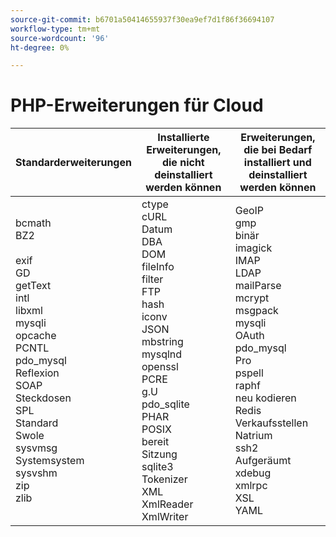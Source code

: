```yaml
---
source-git-commit: b6701a50414655937f30ea9ef7d1f86f36694107
workflow-type: tm+mt
source-wordcount: '96'
ht-degree: 0%

---
```

# PHP-Erweiterungen für Cloud

<table style="table-layout:auto">
    <thead>
      <tr>
        <th>
            Standarderweiterungen
        </th>
        <th>
            Installierte Erweiterungen, die nicht deinstalliert werden können
        </th>
        <th>
            Erweiterungen, die bei Bedarf installiert und deinstalliert werden können
        </th>
      </tr>
    </thead>
    <tbody>
        <tr>
            <td>
                bcmath<br>
                BZ2<br>
                <br>
                exif<br>
                GD<br>
                getText<br>
                intl<br>
                libxml<br>
                mysqli<br>
                opcache<br>
                PCNTL<br>
                pdo_mysql<br>
                Reflexion<br>
                SOAP<br>
                Steckdosen<br>
                SPL <br>
                Standard<br>
                Swole<br>
                sysvmsg<br>
                Systemsystem<br>
                sysvshm<br>
                zip<br>
                zlib<br>
            </td>
            <td>
                ctype<br>
                cURL<br>
                Datum<br>
                DBA<br>
                DOM<br>
                fileInfo<br>
                filter<br>
                FTP<br>
                hash<br>
                iconv<br>
                JSON<br>
                mbstring<br>
                mysqlnd<br>
                openssl<br>
                PCRE<br>
                g.U<br>
                pdo_sqlite<br>
                PHAR<br>
                POSIX<br>
                bereit<br>
                Sitzung<br>
                sqlite3<br>
                Tokenizer<br>
                XML<br>
                XmlReader<br>
                XmlWriter<br>
            </td>
            <td>
                GeoIP<br>
                gmp<br>
                binär<br>
                imagick<br>
                IMAP<br>
                LDAP<br>
                mailParse<br>
                mcrypt<br>
                msgpack<br>
                mysqli<br>
                OAuth<br>
                pdo_mysql<br>
                Pro<br>
                pspell<br>
                raphf<br>
                neu kodieren<br>
                Redis<br>
                Verkaufsstellen<br>
                Natrium<br>
                ssh2<br>
                Aufgeräumt<br>
                xdebug<br>
                xmlrpc<br>
                XSL<br>
                YAML<br>
            </td>
        </tr>
    </tbody>
</table>
